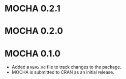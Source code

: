 # MOCHA 0.2.1

# MOCHA 0.2.0

# MOCHA 0.1.0

* Added a `NEWS.md` file to track changes to the package.
* MOCHA is submitted to CRAN as an initial release.
